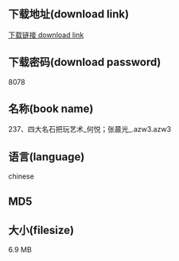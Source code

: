 ## 下载地址(download link)
[下载链接 download link](https://voluble-croquembouche-d321dc.netlify.app/?s=237%E3%80%81%E5%9B%9B%E5%A4%A7%E5%90%8D%E7%9F%B3%E6%8A%8A%E7%8E%A9%E8%89%BA%E6%9C%AF_%E4%BD%95%E6%82%A6%EF%BC%9B%E5%BC%A0%E6%99%A8%E5%85%89_.azw3)

## 下载密码(download password)
8078

## 名称(book name)
237、四大名石把玩艺术_何悦；张晨光_.azw3.azw3

## 语言(language)
chinese

## MD5


## 大小(filesize)
6.9 MB
